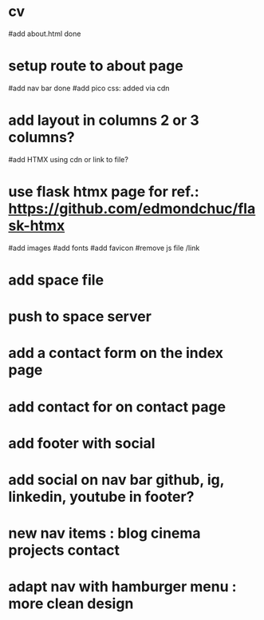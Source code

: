 # cv

#add about.html done
# setup route to about page
#add nav bar done
#add pico css: added via cdn
# add layout in columns 2 or 3 columns?
#add HTMX using cdn or link to file?
# use flask htmx page for ref.: https://github.com/edmondchuc/flask-htmx
#add images
#add fonts
#add favicon
#remove js file /link
# add space file
# push to space server
# add a contact form on the index page
# add contact for on contact page
# add footer with social 
# add social on nav bar github, ig, linkedin, youtube in footer?

# new nav items : blog cinema projects contact
# adapt nav with hamburger menu : more clean design